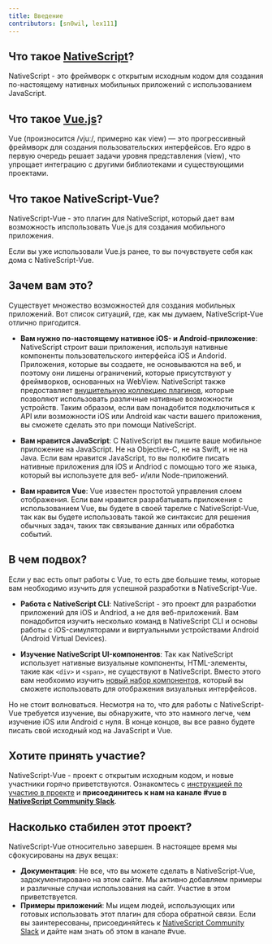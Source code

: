 ```yaml
---
title: Введение
contributors: [sn0wil, lex111]
---
```


## Что такое [NativeScript](https://www.nativescript.org/)?

NativeScript - это фреймворк с открытым исходным кодом для создания по-настоящему нативных мобильных приложений с использованием JavaScript.

## Что такое [Vue.js](https://vuejs.org/)?

Vue (произносится /vjuː/, примерно как view) — это прогрессивный фреймворк для создания пользовательских интерфейсов. Его ядро в первую очередь решает задачи уровня представления (view), что упрощает интеграцию с другими библиотеками и существующими проектами.

## Что такое NativeScript-Vue?

NativeScript-Vue - это плагин для NativeScript, который дает вам возможность ипспользовать Vue.js для создания мобильного приложения.

Если вы уже использовали Vue.js ранее, то вы почувствуете себя как дома с NativeScript-Vue.

## Зачем вам это?

Существует множество возможностей для создания мобильных приложений. Вот список ситуаций, где, как мы думаем, NativeScript-Vue отлично пригодится.

* **Вам нужно по-настоящему нативное iOS- и Android-приложение**: 
NativeScript строит ваши приложения, используя нативные компоненты пользовательского интерфейса iOS и Andorid. Приложения, которые вы создаете, не основываются на веб, и поэтому они лишены ограничений, которые присутствуют у фреймворков, основанных на  WebView. NativeScript также предоставляет [внушительную коллекцию плагинов](http://market.nativescript.org/), которые позволяют использовать различные нативные возможности устройств. Таким образом, если вам понадобится подключиться к API или возможности iOS или Android как части вашего приложения, вы сможете сделать это при помощи NativeScript.

* **Вам нравится JavaScript**: С NativeScript вы пишите ваше мобильное приложение на JavaScript. Не на Objective-C, не на Swift, и не на Java. Если вам нравится JavaScript, то вы полюбите писать нативные приложения для iOS и Andriod с помощью того же языка, который вы используете для веб- и/или Node-приложений.

* **Вам нравится Vue**: Vue известен простотой управления слоем отображения. Если вам нравится разрабатывать приложения с использованием Vue, вы будете в своей тарелке с NativeScript-Vue, так как вы будете использовать такой же синтаксис для решения обычных задач, таких так связывание данных или обработка событий.

## В чем подвох?

Если у вас есть опыт работы с Vue, то есть две большие темы, которые вам необходимо изучить для успешной разработки в NativeScript-Vue.

* **Работа с NativeScript CLI**: NativeScript - это проект для разработки приложений для iOS и Andriod, а не для веб-приложений. Вам понадобится изучить несколько команд в NativeScript CLI и основы работы с iOS-симуляторами и виртуальными устройствами Android (Android Virtual Devices).

* **Изучение NativeScript UI-компонентов**: Так как NativeScript использует нативные визуальные компоненты, HTML-элементы, такие как `<div>` и `<span>`, не существуют в NativeScript. Вместо этого вам необхоимо изучить [новый набор компонентов](https://docs.nativescript.org/ui/components), который вы сможете использовать для отображения визуальных интерфейсов.

Но не стоит волноваться. Несмотря на то, что для работы с NativeScript-Vue требуется изучение, вы обнаружите, что это намного легче, чем изучение iOS или Android с нуля. В конце концов, вы все равно будете писать свой исходный код на JavaScript и Vue.

## Хотите принять участие?

NativeScript-Vue - проект с открытым исходным кодом, и новые участники горячо приветствуются. Ознакомтесь с [инструкцией по участию в проекте](https://github.com/nativescript-vue/nativescript-vue/blob/master/CONTRIBUTING.md) и **присоединитесь к нам на канале #vue в [NativeScript Community Slack](https://developer.telerik.com/wp-login.php?action=slack-invitation)**.

## Насколько стабилен этот проект?

NativeScript-Vue относительно завершен. В настоящее время мы сфокусированы на двух вещах:

* **Документация**: Не все, что вы можете сделать в NativeScript-Vue, задокументировано на этом сайте. Мы активно добавляем примеры и различные случаи использования на сайт. Участие в этом приветствуется.
* **Примеры приложений**: Мы ищем людей, использующих или готовых использовать этот плагин для сбора обратной связи. Если вы заинтересованы, присоединяйтесь к [NativeScript Community Slack](https://developer.telerik.com/wp-login.php?action=slack-invitation) и дайте нам знать об этом в канале #vue.
